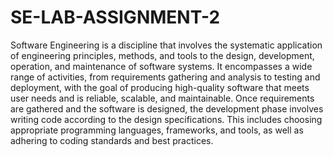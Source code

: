 # SE-LAB-ASSIGNMENT-2
Software Engineering is a discipline that involves the systematic application of engineering principles, methods, and tools to the design, development, operation, and maintenance of software systems. It encompasses a wide range of activities, from requirements gathering and analysis to testing and deployment, with the goal of producing high-quality software that meets user needs and is reliable, scalable, and maintainable.
Once requirements are gathered and the software is designed, the development phase involves writing code according to the design specifications. This includes choosing appropriate programming languages, frameworks, and tools, as well as adhering to coding standards and best practices.
